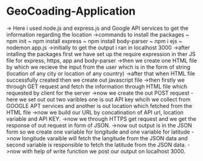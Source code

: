# GeoCoading-Application

-> Here i used node.js and express.js and Google API services to get the information regarding the location 
->commands to install the packages 
~ npm init
~ npm install express
~ npm install body-parser
~ npm i ejs
~ nodemon app.js
->initially to get the output i ran in localhost 3000
->after intalling the packages first we have set up the require expression in ther JS file for express, https, app and body-parser
->then we create one HTML file by which we recieve the input from the user which is in the form of string (location of any city or location of any country)
->after that when HTML file successfully created then we create out javascript file 
->then firstly we through GET request and fetch the information through HTML file which requested by client for the server 
->now we create the out POST request - here we set out out two varibles one is out API key whcih we collect from GOOGLE APT services and another is out location which fetched from the HTML file
->now we build our URL by concatination of API url, location variable and API KEY.
->now we through HTTPS get request and we get the response of out request in form of JSON.
->now out output is in the JSON form so we create one variable for longitude and one variable for latitude 
->now longitude varaible will fetch the langitude from the JSON data and second variable is responsible to fetch the latitude from the JSON data.
->now with help of write function we post our output on localhost 3000.
